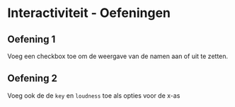 # Interactiviteit - Oefeningen

## Oefening 1
Voeg een checkbox toe om de weergave van de namen aan of uit te zetten.

## Oefening 2
Voeg ook de de `key` en `loudness` toe als opties voor de x-as
